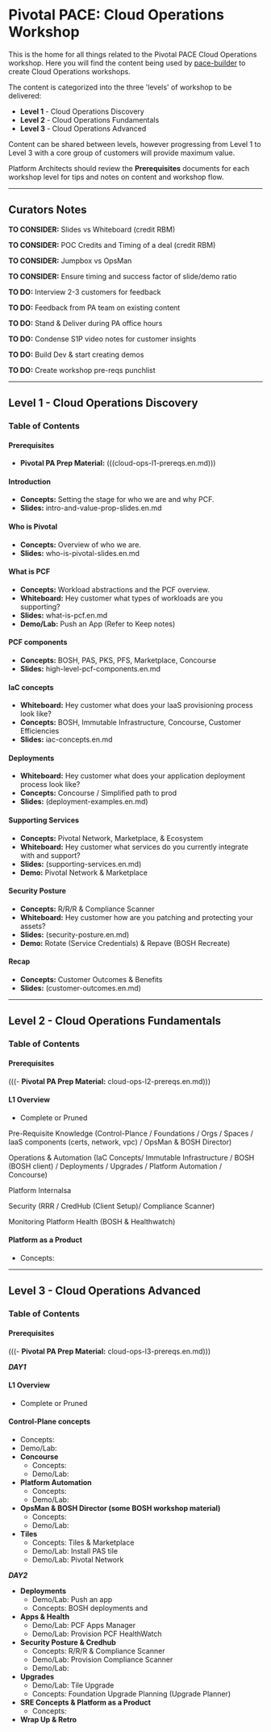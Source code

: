 # Pivotal PACE: Cloud Operations Workshop

This is the home for all things related to the Pivotal PACE Cloud Operations workshop. Here you will find the content being used by [pace-builder](https://github.com/Pivotal-Field-Engineering/pace-builder) to create Cloud Operations workshops.

The content is categorized into the three 'levels' of workshop to be delivered:
- **Level 1** - Cloud Operations Discovery
- **Level 2** - Cloud Operations Fundamentals
- **Level 3** - Cloud Operations Advanced

Content can be shared between levels, however progressing from Level 1 to Level 3 with a core group of customers will provide maximum value.

Platform Architects should review the **Prerequisites** documents for each workshop level for tips and notes on content and workshop flow.

---
## Curators Notes

**TO CONSIDER:** Slides vs Whiteboard (credit RBM)

**TO CONSIDER:** POC Credits and Timing of a deal (credit RBM)

**TO CONSIDER:** Jumpbox vs OpsMan

**TO CONSIDER:** Ensure timing and success factor of slide/demo ratio

**TO DO:** Interview 2-3 customers for feedback

**TO DO:** Feedback from PA team on existing content

**TO DO:** Stand & Deliver during PA office hours

**TO DO:** Condense S1P video notes for customer insights

**TO DO:** Build Dev & start creating demos

**TO DO:** Create workshop pre-reqs punchlist

---

## Level 1 - Cloud Operations Discovery
### Table of Contents

#### Prerequisites
- **Pivotal PA Prep Material:** (((cloud-ops-l1-prereqs.en.md)))

#### Introduction
- **Concepts:** Setting the stage for who we are and why PCF.
- **Slides:** intro-and-value-prop-slides.en.md

#### Who is Pivotal
- **Concepts:** Overview of who we are.
- **Slides:** who-is-pivotal-slides.en.md

#### What is PCF
- **Concepts:** Workload abstractions and the PCF overview.
- **Whiteboard:** Hey customer what types of workloads are you supporting?
- **Slides:** what-is-pcf.en.md
- **Demo/Lab:** Push an App (Refer to Keep notes)

#### PCF components
- **Concepts:** BOSH, PAS, PKS, PFS, Marketplace, Concourse
- **Slides:** high-level-pcf-components.en.md

#### IaC concepts
- **Whiteboard:** Hey customer what does your IaaS provisioning process look like?
- **Concepts:** BOSH, Immutable Infrastructure, Concourse, Customer Efficiencies
- **Slides:** iac-concepts.en.md

#### Deployments
- **Whiteboard:** Hey customer what does your application deployment process look like?
- **Concepts:** Concourse / Simplified path to prod
- **Slides:** (deployment-examples.en.md)

#### Supporting Services
- **Concepts:** Pivotal Network, Marketplace, & Ecosystem
- **Whiteboard:** Hey customer what services do you currently integrate with and support?
- **Slides:** (supporting-services.en.md)
- **Demo:** Pivotal Network & Marketplace

#### Security Posture
- **Concepts:** R/R/R & Compliance Scanner
- **Whiteboard:** Hey customer how are you patching and protecting your assets?
- **Slides:** (security-posture.en.md)
- **Demo:** Rotate (Service Credentials) & Repave (BOSH Recreate)

#### Recap
- **Concepts:** Customer Outcomes & Benefits
- **Slides:** (customer-outcomes.en.md)

---

## Level 2 - Cloud Operations Fundamentals
### Table of Contents

#### Prerequisites
(((- **Pivotal PA Prep Material:** cloud-ops-l2-prereqs.en.md)))

#### L1 Overview
- Complete or Pruned

Pre-Requisite Knowledge (Control-Plance / Foundations / Orgs / Spaces / IaaS components (certs, network, vpc) / OpsMan & BOSH Director)

Operations & Automation (IaC Concepts/ Immutable Infrastructure / BOSH (BOSH client) / Deployments / Upgrades / Platform Automation / Concourse)

Platform Internalsa

Security (RRR / CredHub (Client Setup)/ Compliance Scanner)

Monitoring Platform Health (BOSH & Healthwatch)

#### Platform as a Product
- Concepts:

---

## Level 3 - Cloud Operations Advanced
### Table of Contents

#### Prerequisites
(((- **Pivotal PA Prep Material:** cloud-ops-l3-prereqs.en.md)))

_**DAY1**_
#### L1 Overview
- Complete or Pruned
#### Control-Plane concepts
- Concepts:
- Demo/Lab:
- **Concourse**
  - Concepts:
  - Demo/Lab:
- **Platform Automation**
  - Concepts:
  - Demo/Lab:
- **OpsMan & BOSH Director (some BOSH workshop material)**
  - Concepts:
  - Demo/Lab:
- **Tiles**
  - Concepts: Tiles & Marketplace
  - Demo/Lab: Install PAS tile
  - Demo/Lab: Pivotal Network

_**DAY2**_
- **Deployments**
  - Demo/Lab: Push an app
  - Concepts: BOSH deployments and
- **Apps & Health**
  - Demo/Lab: PCF Apps Manager
  - Demo/Lab: Provision PCF HealthWatch
- **Security Posture & Credhub**
  - Concepts: R/R/R & Compliance Scanner
  - Demo/Lab: Provision Compliance Scanner
  - Demo/Lab:
- **Upgrades**
  - Demo/Lab: Tile Upgrade
  - Concepts: Foundation Upgrade Planning (Upgrade Planner)
- **SRE Concepts & Platform as a Product**
  - Concepts:
- **Wrap Up & Retro**
